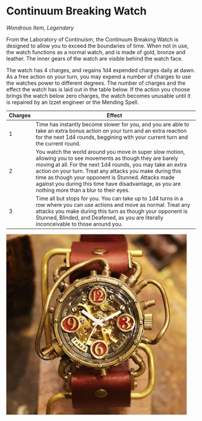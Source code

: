 # Continuum Breaking Watch

*Wondrous Item, Legendary*

From the Laboratory of Continuism, the Continuum Breaking Watch is designed to allow you to exceed the boundaries of time. When not in use, the watch functions as a normal watch, and is made of gold, bronze and leather. The inner gears of the watch are visible behind the watch face.

The watch has 4 charges, and regains 1d4 expended charges daily at dawn. As a free action on your turn, you may expend a number of charges to use the watches power to different degrees. The number of charges and the effect the watch has is laid out in the table below. If the action you choose brings the watch below zero charges, the watch becomes unusable until it is repaired by an Izzet engineer or the Mending Spell.

| Charges | Effect |
|---------|--------|
| 1 | Time has instantly become slower for you, and you are able to take an extra bonus action on your turn and an extra reaction for the next 1d4 rounds, beggining with your current turn and the current round. |
| 2 | You watch the world around you move in super slow motion, allowing you to see movements as though they are barely moving at all. For the next 1d4 rounds, you may take an extra action on your turn. Treat any attacks you make during this time as though your opponent is Stunned. Attacks made against you during this time have disadvantage, as you are nothing more than a blur to their eyes. |
| 3 | Time all but stops for you. You can take up to 1d4 turns in a row where you can use actions and move as normal. Treat any attacks you make during this turn as though your opponent is Stunned, Blinded, and Deafened, as you are literally inconceivable to those around you. |

![Continuum Breaking Watch](../../Images/CBW.jpg)
